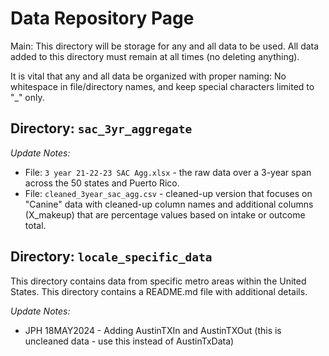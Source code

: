 # Data Repository Page
Main: This directory will be storage for any and all data to be used. All data added to this directory must remain at all times (no deleting anything).

It is vital that any and all data be organized with proper naming: No whitespace in file/directory names, and keep special characters limited to "_" only.

## Directory: `sac_3yr_aggregate`
*Update Notes:*
- File: `3 year 21-22-23 SAC Agg.xlsx` - the raw data over a 3-year span across the 50 states and Puerto Rico.
- File: `cleaned_3year_sac_agg.csv` - cleaned-up version that focuses on "Canine" data with cleaned-up column names and additional columns (X_makeup) that are percentage values based on intake or outcome total.


## Directory: `locale_specific_data`

This directory contains data from specific metro areas within the United States. This directory contains a README.md file with additional details.

*Update Notes:*
- JPH 18MAY2024 - Adding AustinTXIn and AustinTXOut (this is uncleaned data - use this instead of AustinTxData)
